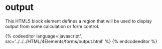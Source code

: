 # output

This HTML5 block element defines a region that will be used to display output from some calculation or form control.

{% codeeditor language='javascript', src='../../../HTML/4Elements/forms/output.html' %}
{% endcodeeditor %}